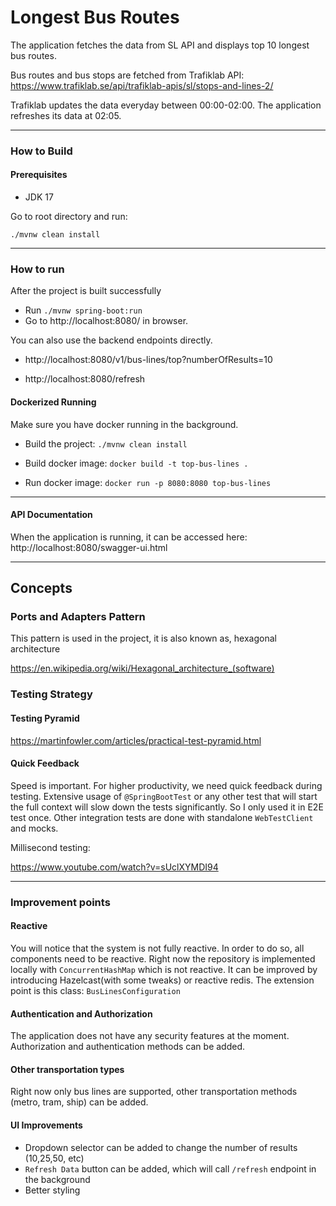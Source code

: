 # Longest Bus Routes

The application fetches the data from SL API and displays top 10 longest bus routes.

Bus routes and bus stops are fetched from Trafiklab API:
https://www.trafiklab.se/api/trafiklab-apis/sl/stops-and-lines-2/

Trafiklab updates the data everyday between 00:00-02:00. The application refreshes its data at 02:05.

---

### How to Build

#### Prerequisites

- JDK 17

Go to root directory and run:

`./mvnw clean install`

---

### How to run

After the project is built successfully

- Run `./mvnw spring-boot:run`
- Go to http://localhost:8080/ in browser.

You can also use the backend endpoints directly.

- http://localhost:8080/v1/bus-lines/top?numberOfResults=10

- http://localhost:8080/refresh

#### Dockerized Running

Make sure you have docker running in the background.

- Build the project: `./mvnw clean install`

- Build docker image: `docker build -t top-bus-lines .`

- Run docker image: `docker run -p 8080:8080 top-bus-lines`

---

#### API Documentation

When the application is running, it can be accessed here:
http://localhost:8080/swagger-ui.html

---

## Concepts

### Ports and Adapters Pattern

This pattern is used in the project, it is also known as, hexagonal architecture

https://en.wikipedia.org/wiki/Hexagonal_architecture_(software)

### Testing Strategy

#### Testing Pyramid

https://martinfowler.com/articles/practical-test-pyramid.html

#### Quick Feedback

Speed is important. For higher productivity, we need quick feedback during testing. Extensive usage of `@SpringBootTest`
or any
other test that will start the full context will slow down the tests significantly.
So I only used it in E2E test once.
Other integration tests are done with standalone `WebTestClient` and mocks.

Millisecond testing:

https://www.youtube.com/watch?v=sUclXYMDI94

---

### Improvement points

#### Reactive

You will notice that the system is not fully reactive. In order to do so,
all components need to be reactive. Right now the repository is implemented locally with `ConcurrentHashMap` which is
not reactive.
It can be improved by introducing Hazelcast(with some tweaks) or reactive redis.
The extension point is this class: `BusLinesConfiguration`

#### Authentication and Authorization

The application does not have any security features at the moment.
Authorization and authentication methods can be added.

#### Other transportation types

Right now only bus lines are supported, other transportation methods (metro, tram, ship) can be added.

#### UI Improvements

- Dropdown selector can be added to change the number of results (10,25,50, etc)
- `Refresh Data` button can be added, which will call `/refresh` endpoint in the background
- Better styling
